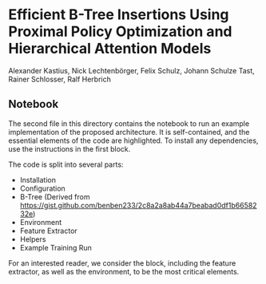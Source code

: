 # Efficient B-Tree Insertions Using Proximal Policy Optimization and Hierarchical Attention Models
Alexander Kastius, Nick Lechtenbörger, Felix Schulz, Johann Schulze Tast, Rainer Schlosser, Ralf Herbrich

## Notebook
The second file in this directory contains the notebook to run an example implementation of the proposed architecture. It is self-contained, and the essential elements of the code are highlighted. To install any dependencies, use the instructions in the first block.

The code is split into several parts:
- Installation
- Configuration
- B-Tree (Derived from https://gist.github.com/benben233/2c8a2a8ab44a7beabad0df1b6658232e)
- Environment
- Feature Extractor
- Helpers
- Example Training Run

For an interested reader, we consider the block, including the feature extractor, as well as the environment, to be the most critical elements.